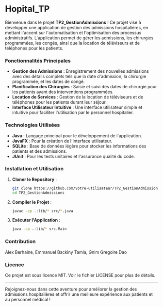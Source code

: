 # Hopital_TP

Bienvenue dans le projet **TP2_GestionAdmissions** ! Ce projet vise à développer une application de gestion des admissions hospitalières, en mettant l'accent sur l'automatisation et l'optimisation des processus administratifs. L'application permet de gérer les admissions, les chirurgies programmées, les congés, ainsi que la location de téléviseurs et de téléphones pour les patients.

### Fonctionnalités Principales

- **Gestion des Admissions** : Enregistrement des nouvelles admissions avec des détails complets tels que la date d'admission, la chirurgie programmée, et les dates de congé.
- **Planification des Chirurgies** : Saisie et suivi des dates de chirurgie pour les patients ayant des interventions programmées.
- **Location de Services** : Gestion de la location de téléviseurs et de téléphones pour les patients durant leur séjour.
- **Interface Utilisateur Intuitive** : Une interface utilisateur simple et intuitive pour faciliter l'utilisation par le personnel hospitalier.

### Technologies Utilisées

- **Java** : Langage principal pour le développement de l'application.
- **JavaFX** : Pour la création de l'interface utilisateur.
- **SQLite** : Base de données légère pour stocker les informations des patients et des admissions.
- **JUnit** : Pour les tests unitaires et l'assurance qualité du code.

### Installation et Utilisation

1. **Cloner le Repository** :
   ```bash
   git clone https://github.com/votre-utilisateur/TP2_GestionAdmissions.git
   cd TP2_GestionAdmissions
   ```

2. **Compiler le Projet** :
   ```bash
   javac -cp .:lib/* src/*.java
   ```

3. **Exécuter l'Application** :
   ```bash
   java -cp .:lib/* src.Main
   ```

### Contribution
Alex Berhaine,
Emmanuel Backiny Tamla,
Gnim Gregoire Dao
### Licence

Ce projet est sous licence MIT. Voir le fichier LICENSE pour plus de détails.

---

Rejoignez-nous dans cette aventure pour améliorer la gestion des admissions hospitalières et offrir une meilleure expérience aux patients et au personnel médical !
